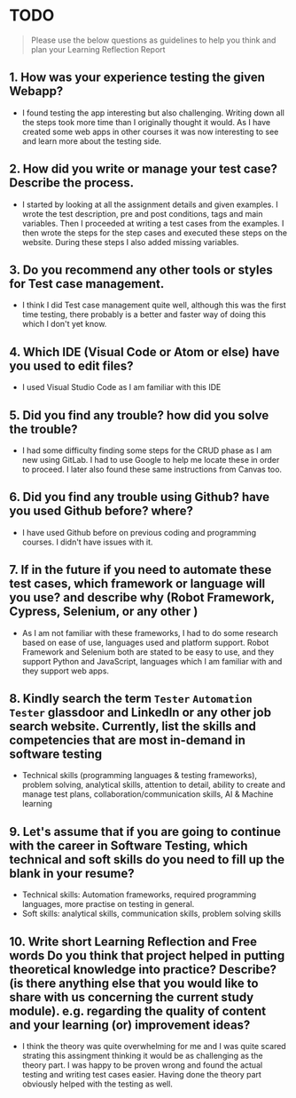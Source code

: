 
# TODO

> Please use the below questions as guidelines to help you think and plan your Learning Reflection Report

## 1. How was your experience testing the given Webapp?
- I found testing the app interesting but also challenging. Writing down all the steps took more time than I originally thought it would. As I have created some web apps in other courses it was now interesting to see and learn more about the testing side. 
     

## 2. How did you write or manage your test case? Describe the process.
- I started by looking at all the assignment details and given examples. 
I wrote the test description, pre and post conditions, tags and main variables.
Then I proceeded at writing a test cases from the examples.
I then wrote the steps for the step cases and executed these steps on the website.
During these steps I also added missing variables.
    

## 3. Do you recommend any other tools or styles for Test case management. 
 -    I think I did Test case management quite well, although this was the first time testing, there probably is a better and faster way of doing this which I don't yet know.


## 4. Which IDE (Visual Code or Atom or else) have you used to edit files?
- I used Visual Studio Code as I am familiar with this IDE

     
## 5. Did you find any trouble? how did you solve the trouble?
- I had some difficulty finding some steps for the CRUD phase as I am new using GitLab. I had to use Google to help me locate these in order to proceed. I later also found these same instructions from Canvas too.


## 6. Did you find any trouble using Github? have you used Github before? where?
- I have used Github before on previous coding and programming courses. I didn't have issues with it.
      

## 7. If in the future if you need to automate these test cases, which framework or language will you use? and describe why (Robot Framework, Cypress, Selenium, or any other )
- As I am not familiar with these frameworks, I had to do some research based on ease of use, languages used and platform support.
Robot Framework and Selenium both are stated to be easy to use, and they support Python and JavaScript, languages which I am familiar with and they support web apps.


## 8. Kindly search the term `Tester` `Automation Tester` glassdoor and LinkedIn or any other job search website. Currently, list the skills and competencies that are most in-demand in software testing
- Technical skills (programming languages & testing frameworks), problem solving, analytical skills, attention to detail, ability to create and manage test plans, collaboration/communication skills, AI & Machine learning


## 9. **Let's assume** that if you are going to continue with the career in Software Testing, which technical and soft skills do you need to fill up the blank in your resume?
- Technical skills: Automation frameworks, required programming languages, more practise on testing in general.
- Soft skills: analytical skills, communication skills, problem solving skills


## 10. Write short Learning Reflection and  Free words Do you think that project helped in putting theoretical knowledge into practice? Describe? (is there anything else that you would like to share with us concerning the current study module). e.g. regarding the quality of content and your learning (or) improvement ideas? 
- I think the theory was quite overwhelming for me and I was quite scared strating this assingment thinking it would be as challenging as the theory part. I was happy to be proven wrong and found the actual testing and writing test cases easier. Having done the theory part obviously helped with the testing as well.




 





